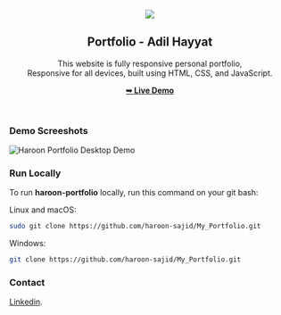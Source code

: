 <div align="center">
  
 
  <br />
  
  <img src="./readme-images/project-logo.jpg" />

  <h2 align="center">Portfolio - Adil Hayyat</h2>

  This website is fully responsive personal portfolio, <br />Responsive for all devices, built using HTML, CSS, and JavaScript.

  <a href="https://adil-hayyat.github.io/Portfolio/"><strong>➥ Live Demo</strong></a>

</div>

<br />

### Demo Screeshots

![Haroon Portfolio Desktop Demo](./readme-images/desktop.png "Desktop Demo")


### Run Locally

To run **haroon-portfolio** locally, run this command on your git bash:

Linux and macOS:

```bash
sudo git clone https://github.com/haroon-sajid/My_Portfolio.git
```

Windows:

```bash
git clone https://github.com/haroon-sajid/My_Portfolio.git
```

### Contact

[Linkedin](https://www.linkedin.com/in/106-adil-hayyat).
